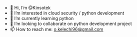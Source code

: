 - 👋 Hi, I’m @Kinsotek
- 👀 I’m interested in cloud security / python development
- 🌱 I’m currently learning python
- 💞️ I’m looking to collaborate on python development project
- 📫 How to reach me: o.kelechi96@gmail.com

<!---
Kinsotek/Kinsotek is a ✨ special ✨ repository because its `README.md` (this file) appears on your GitHub profile.
You can click the Preview link to take a look at your changes.
--->
